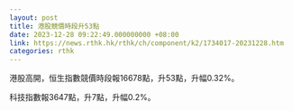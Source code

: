 ```yaml
---
layout: post
title: 港股競價時段升53點
date: 2023-12-28 09:22:49.000000000 +08:00
link: https://news.rthk.hk/rthk/ch/component/k2/1734017-20231228.htm
categories: rthk
---
```


港股高開，恒生指數競價時段報16678點，升53點，升幅0.32%。

科技指數報3647點，升7點，升幅0.2%。
